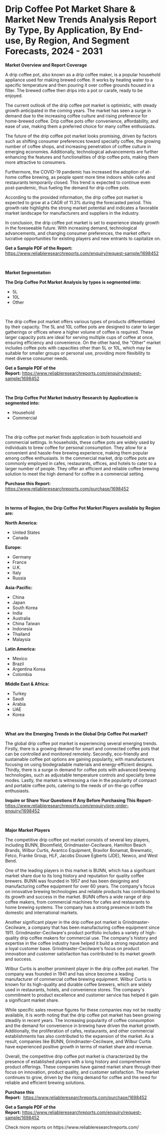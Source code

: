 <p><h1>Drip Coffee Pot Market Share & Market New Trends Analysis Report By Type, By Application, By End-use, By Region, And Segment Forecasts, 2024 - 2031</h1></p><p><strong>Market Overview and Report Coverage</strong></p>
<p><p>A drip coffee pot, also known as a drip coffee maker, is a popular household appliance used for making brewed coffee. It works by heating water to a specific temperature and then pouring it over coffee grounds housed in a filter. The brewed coffee then drips into a pot or carafe, ready to be enjoyed.</p><p>The current outlook of the drip coffee pot market is optimistic, with steady growth anticipated in the coming years. The market has seen a surge in demand due to the increasing coffee culture and rising preference for home-brewed coffee. Drip coffee pots offer convenience, affordability, and ease of use, making them a preferred choice for many coffee enthusiasts.</p><p>The future of the drip coffee pot market looks promising, driven by factors such as shifting consumer preferences toward specialty coffee, the growing number of coffee shops, and increasing penetration of coffee culture in emerging economies. Additionally, technological advancements are further enhancing the features and functionalities of drip coffee pots, making them more attractive to consumers.</p><p>Furthermore, the COVID-19 pandemic has increased the adoption of at-home coffee brewing, as people spent more time indoors while cafes and restaurants temporarily closed. This trend is expected to continue even post-pandemic, thus fueling the demand for drip coffee pots.</p><p>According to the provided information, the drip coffee pot market is expected to grow at a CAGR of 11.3% during the forecasted period. This growth rate highlights the strong market potential and indicates a favorable market landscape for manufacturers and suppliers in the industry.</p><p>In conclusion, the drip coffee pot market is set to experience steady growth in the foreseeable future. With increasing demand, technological advancements, and changing consumer preferences, the market offers lucrative opportunities for existing players and new entrants to capitalize on.</p></p>
<p><strong>Get a Sample PDF of the Report:</strong> <a href="https://www.reliableresearchreports.com/enquiry/request-sample/1698452">https://www.reliableresearchreports.com/enquiry/request-sample/1698452</a></p>
<p>&nbsp;</p>
<p><strong>Market Segmentation</strong></p>
<p><strong>The Drip Coffee Pot Market Analysis by types is segmented into:</strong></p>
<p><ul><li>5L</li><li>10L</li><li>Other</li></ul></p>
<p>&nbsp;</p>
<p><p>The drip coffee pot market offers various types of products differentiated by their capacity. The 5L and 10L coffee pots are designed to cater to larger gatherings or offices where a higher volume of coffee is required. These larger capacity pots are ideal for serving multiple cups of coffee at once, ensuring efficiency and convenience. On the other hand, the "Other" market includes coffee pots with capacities other than 5L or 10L, which may be suitable for smaller groups or personal use, providing more flexibility to meet diverse consumer needs.</p></p>
<p><strong>Get a Sample PDF of the Report:</strong>&nbsp;<a href="https://www.reliableresearchreports.com/enquiry/request-sample/1698452">https://www.reliableresearchreports.com/enquiry/request-sample/1698452</a></p>
<p>&nbsp;</p>
<p><strong>The Drip Coffee Pot Market Industry Research by Application is segmented into:</strong></p>
<p><ul><li>Household</li><li>Commercial</li></ul></p>
<p>&nbsp;</p>
<p><p>The drip coffee pot market finds application in both household and commercial settings. In households, these coffee pots are widely used by individuals to brew coffee for personal consumption. They allow for a convenient and hassle-free brewing experience, making them popular among coffee enthusiasts. In the commercial market, drip coffee pots are commonly employed in cafes, restaurants, offices, and hotels to cater to a larger number of people. They offer an efficient and reliable coffee brewing solution to meet the high demand for coffee in a commercial setting.</p></p>
<p><strong>Purchase this Report:</strong>&nbsp; <a href="https://www.reliableresearchreports.com/purchase/1698452">https://www.reliableresearchreports.com/purchase/1698452</a></p>
<p>&nbsp;</p>
<p><strong>In terms of Region, the Drip Coffee Pot Market Players available by Region are:</strong></p>
<p>
    <p> <strong> North America: </strong>
        <ul>
            <li>United States</li>
            <li>Canada</li>
        </ul>
        </p> 
    <p> <strong> Europe: </strong>
        <ul>
            <li>Germany</li>
            <li>France</li>
            <li>U.K.</li>
            <li>Italy</li>
            <li>Russia</li>
        </ul>
        </p> 
    <p> <strong> Asia-Pacific: </strong>
        <ul>
            <li>China</li>
            <li>Japan</li>
            <li>South Korea</li>
            <li>India</li>
            <li>Australia</li>
            <li>China Taiwan</li>
            <li>Indonesia</li>
            <li>Thailand</li>
            <li>Malaysia</li>
        </ul>
        </p> 
    <p> <strong> Latin America: </strong>
        <ul>
            <li>Mexico</li>
            <li>Brazil</li>
            <li>Argentina Korea</li>
            <li>Colombia</li>
        </ul>
        </p> 
    <p> <strong> Middle East & Africa: </strong>
        <ul>
            <li>Turkey</li>
            <li>Saudi</li>
            <li>Arabia</li>
            <li>UAE</li>
            <li>Korea</li>
        </ul>
    </p>
    </p>
<p>&nbsp;</p>
<p><strong>What are the Emerging Trends in the Global Drip Coffee Pot market?</strong></p>
<p><p>The global drip coffee pot market is experiencing several emerging trends. Firstly, there is a growing demand for smart and connected coffee pots that can be controlled and monitored remotely. Secondly, eco-friendly and sustainable coffee pot options are gaining popularity, with manufacturers focusing on using biodegradable materials and energy-efficient designs. Thirdly, there is a surge in demand for coffee pots with advanced brewing technologies, such as adjustable temperature controls and specialty brew modes. Lastly, the market is witnessing a rise in the popularity of compact and portable coffee pots, catering to the needs of on-the-go coffee enthusiasts.</p></p>
<p><strong>Inquire or Share Your Questions If Any Before Purchasing This Report</strong>- <a href="https://www.reliableresearchreports.com/enquiry/pre-order-enquiry/1698452">https://www.reliableresearchreports.com/enquiry/pre-order-enquiry/1698452</a></p>
<p>&nbsp;</p>
<p><strong>Major Market Players</strong></p>
<p><p>The competitive drip coffee pot market consists of several key players, including BUNN, Bloomfield, Grindmaster-Cecilware, Hamilton Beach Brands, Wilbur Curtis, Avantco Equipment, Bravilor Bonamat, Brewmatic, Fetco, Franke Group, HLF, Jacobs Douwe Egberts (JDE), Newco, and West Bend. </p><p>One of the leading players in this market is BUNN, which has a significant market share due to its long history and reputation for quality coffee brewers. BUNN was founded in 1957 and has been designing and manufacturing coffee equipment for over 60 years. The company's focus on innovative brewing technologies and reliable products has contributed to its growth and success in the market. BUNN offers a wide range of drip coffee makers, from commercial machines for cafes and restaurants to home brewing systems. The company has a strong presence in both the domestic and international markets.</p><p>Another significant player in the drip coffee pot market is Grindmaster-Cecilware, a company that has been manufacturing coffee equipment since 1911. Grindmaster-Cecilware's product portfolio includes a variety of high-quality drip coffee makers for commercial use. The company's history and expertise in the coffee industry have helped it build a strong reputation and a loyal customer base. Grindmaster-Cecilware's focus on product innovation and customer satisfaction has contributed to its market growth and success.</p><p>Wilbur Curtis is another prominent player in the drip coffee pot market. The company was founded in 1941 and has since become a leading manufacturer of commercial coffee brewing equipment. Wilbur Curtis is known for its high-quality and durable coffee brewers, which are widely used in restaurants, hotels, and convenience stores. The company's commitment to product excellence and customer service has helped it gain a significant market share.</p><p>While specific sales revenue figures for these companies may not be readily available, it is worth noting that the drip coffee pot market has been growing steadily in recent years. The increasing popularity of coffee consumption and the demand for convenience in brewing have driven the market growth. Additionally, the proliferation of cafes, restaurants, and other commercial establishments has also contributed to the expansion of the market. As a result, companies like BUNN, Grindmaster-Cecilware, and Wilbur Curtis have experienced positive growth in terms of market share and revenue. </p><p>Overall, the competitive drip coffee pot market is characterized by the presence of established players with a long history and comprehensive product offerings. These companies have gained market share through their focus on innovation, product quality, and customer satisfaction. The market continues to grow, driven by the rising demand for coffee and the need for reliable and efficient brewing solutions.</p></p>
<p><strong>Purchase this Report:</strong>&nbsp;&nbsp;<a href="https://www.reliableresearchreports.com/purchase/1698452">https://www.reliableresearchreports.com/purchase/1698452</a></p>
<p></p>
<p><strong>Get a Sample PDF of the Report:</strong>&nbsp;<a href="https://www.reliableresearchreports.com/enquiry/request-sample/1698452">https://www.reliableresearchreports.com/enquiry/request-sample/1698452</a></p>
<p>Check more reports on https://www.reliableresearchreports.com/</p>